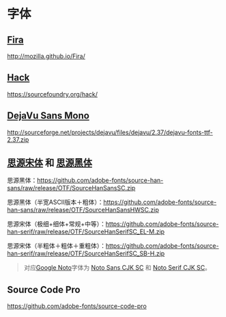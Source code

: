 ﻿# 字体

## [Fira](https://github.com/mozilla/Fira)

http://mozilla.github.io/Fira/

## [Hack](https://github.com/source-foundry/Hack)

https://sourcefoundry.org/hack/

## [DejaVu Sans Mono](https://dejavu-fonts.github.io/)

http://sourceforge.net/projects/dejavu/files/dejavu/2.37/dejavu-fonts-ttf-2.37.zip

## [思源宋体](https://github.com/adobe-fonts/source-han-serif) 和 [思源黑体](https://github.com/adobe-fonts/source-han-sans)

思源黑体：https://github.com/adobe-fonts/source-han-sans/raw/release/OTF/SourceHanSansSC.zip

思源黑体（半宽ASCII版本＋粗体）：https://github.com/adobe-fonts/source-han-sans/raw/release/OTF/SourceHanSansHWSC.zip

思源宋体（极细+细体+常规+中等）：https://github.com/adobe-fonts/source-han-serif/raw/release/OTF/SourceHanSerifSC_EL-M.zip

思源宋体（半粗体＋粗体＋重粗体）：https://github.com/adobe-fonts/source-han-serif/raw/release/OTF/SourceHanSerifSC_SB-H.zip

> 对应[Google Noto](https://www.google.com/get/noto/)字体为 [Noto Sans CJK SC](https://noto-website-2.storage.googleapis.com/pkgs/NotoSansCJKsc-hinted.zip) 和 [Noto Serif CJK SC](https://noto-website-2.storage.googleapis.com/pkgs/NotoSerifCJKsc-hinted.zip)。

## Source Code Pro

https://github.com/adobe-fonts/source-code-pro
